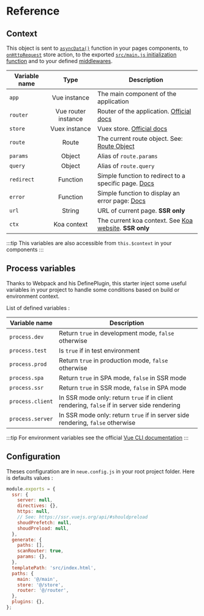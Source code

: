 # Reference

## Context

This object is sent to [`asyncData()`](/guide/ssr.html#async-data-on-page) function in your pages components,
to [`onHttpRequest`](/guide/ssr.html#onhttprequest-store-action) store action, to the exported [`src/main.js` initialization function](/guide/ssr.html#initialize-function)
and to your defined [middlewares](/guide/ssr.html#middlewares).

| Variable name |        Type         | Description                                                                                       |
| ------------- | :-----------------: | ------------------------------------------------------------------------------------------------- |
| `app`         |    Vue instance     | The main component of the application                                                             |
| `router`      | Vue router instance | Router of the application. [Official docs](https://router.vuejs.org/api)                          |
| `store`       |    Vuex instance    | Vuex store. [Official docs](https://vuex.vuejs.org/api)                                           |
| `route`       |        Route        | The current route object. See: [Route Object](https://router.vuejs.org/en/api/route-object.html)  |
| `params`      |       Object        | Alias of `route.params`                                                                           |
| `query`       |       Object        | Alias of `route.query`                                                                            |
| `redirect`    |      Function       | Simple function to redirect to a specific page. [Docs](/reference/helpers.html#redirect-function) |
| `error`       |      Function       | Simple function to display an error page: [Docs](/reference/helpers.html#error-function)          |
| `url`         |       String        | URL of current page. **SSR only**                                                                 |
| `ctx`         |     Koa context     | The current koa context. See [Koa website](https://koajs.com/#context). **SSR only**              |

:::tip
This variables are also accessible from `this.$context` in your components
:::

## Process variables

Thanks to Webpack and his DefinePlugin, this starter inject some useful variables in your
project to handle some conditions based on build or environment context.

List of defined variables :

| Variable name    | Description                                                                                 |
| ---------------- | ------------------------------------------------------------------------------------------- |
| `process.dev`    | Return `true` in development mode, `false` otherwise                                        |
| `process.test`   | Is `true` if in test environment                                                            |
| `process.prod`   | Return `true` in production mode, `false` otherwise                                         |
| `process.spa`    | Return `true` in SPA mode, `false` in SSR mode                                              |
| `process.ssr`    | Return `true` in SSR mode, `false` in SPA mode                                              |
| `process.client` | In SSR mode only: return `true` if in client rendering, `false` if in server side rendering |
| `process.server` | In SSR mode only: return `true` if in server side rendering, `false` otherwise              |

:::tip
For environment variables see the official [Vue CLI documentation](https://cli.vuejs.org/guide/mode-and-env.html)
:::

## Configuration

Theses configuration are in `neue.config.js` in your root project folder.
Here is defaults values :

```js
module.exports = {
  ssr: {
    server: null,
    directives: {},
    https: null,
    // See: https://ssr.vuejs.org/api/#shouldpreload
    shoudPrefetch: null,
    shoudPreload: null,
  },
  generate: {
    paths: [],
    scanRouter: true,
    params: {},
  },
  templatePath: 'src/index.html',
  paths: {
    main: '@/main',
    store: '@/store',
    router: '@/router',
  },
  plugins: {},
};
```

